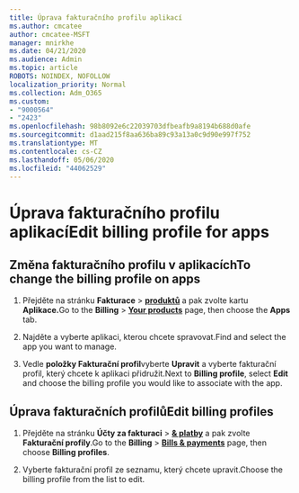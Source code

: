 ```yaml
---
title: Úprava fakturačního profilu aplikací
ms.author: cmcatee
author: cmcatee-MSFT
manager: mnirkhe
ms.date: 04/21/2020
ms.audience: Admin
ms.topic: article
ROBOTS: NOINDEX, NOFOLLOW
localization_priority: Normal
ms.collection: Adm_O365
ms.custom:
- "9000564"
- "2423"
ms.openlocfilehash: 98b8092e6c22039703dfbeafb9a8194b688d0afe
ms.sourcegitcommit: d1aad215f8aa636ba89c93a13a0c9d90e997f752
ms.translationtype: MT
ms.contentlocale: cs-CZ
ms.lasthandoff: 05/06/2020
ms.locfileid: "44062529"
---
```

# <a name="edit-billing-profile-for-apps"></a><span data-ttu-id="da3e9-102">Úprava fakturačního profilu aplikací</span><span class="sxs-lookup"><span data-stu-id="da3e9-102">Edit billing profile for apps</span></span>

## <a name="to-change-the-billing-profile-on-apps"></a><span data-ttu-id="da3e9-103">Změna fakturačního profilu v aplikacích</span><span class="sxs-lookup"><span data-stu-id="da3e9-103">To change the billing profile on apps</span></span>

1. <span data-ttu-id="da3e9-104">Přejděte na stránku **Fakturace** > **[produktů](https://go.microsoft.com/fwlink/p/?linkid=842054)** a pak zvolte kartu **Aplikace.**</span><span class="sxs-lookup"><span data-stu-id="da3e9-104">Go to the **Billing** > **[Your products](https://go.microsoft.com/fwlink/p/?linkid=842054)** page, then choose the **Apps** tab.</span></span>

2. <span data-ttu-id="da3e9-105">Najděte a vyberte aplikaci, kterou chcete spravovat.</span><span class="sxs-lookup"><span data-stu-id="da3e9-105">Find and select the app you want to manage.</span></span>  

3. <span data-ttu-id="da3e9-106">Vedle **položky Fakturační profil**vyberte **Upravit** a vyberte fakturační profil, který chcete k aplikaci přidružit.</span><span class="sxs-lookup"><span data-stu-id="da3e9-106">Next to **Billing profile**, select **Edit** and choose the billing profile you would like to associate with the app.</span></span>

## <a name="edit-billing-profiles"></a><span data-ttu-id="da3e9-107">Úprava fakturačních profilů</span><span class="sxs-lookup"><span data-stu-id="da3e9-107">Edit billing profiles</span></span>

1. <span data-ttu-id="da3e9-108">Přejděte na stránku **Účty za fakturaci** > **[& platby](https://go.microsoft.com/fwlink/p/?linkid=848039)** a pak zvolte **Fakturační profily**.</span><span class="sxs-lookup"><span data-stu-id="da3e9-108">Go to the **Billing** > **[Bills & payments](https://go.microsoft.com/fwlink/p/?linkid=848039)** page, then choose **Billing profiles**.</span></span>

2. <span data-ttu-id="da3e9-109">Vyberte fakturační profil ze seznamu, který chcete upravit.</span><span class="sxs-lookup"><span data-stu-id="da3e9-109">Choose the billing profile from the list to edit.</span></span>